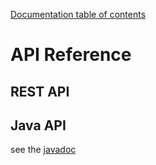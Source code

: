 [Documentation table of contents](TOC.md)

# API Reference

## REST API



## Java API

see the [javadoc](http://deib-polimi.github.io/modaclouds-monitoring-manager/)